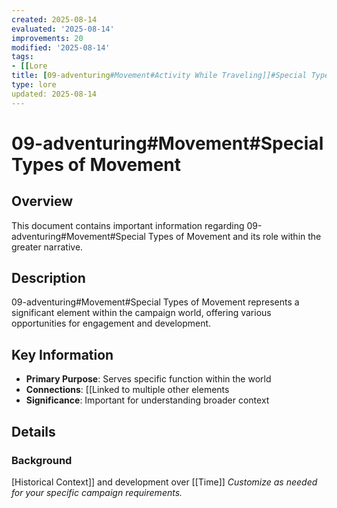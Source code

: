 ```yaml
---
created: 2025-08-14
evaluated: '2025-08-14'
improvements: 20
modified: '2025-08-14'
tags:
- [[Lore
title: [09-adventuring#Movement#Activity While Traveling]]#Special Types of Movement
type: lore
updated: 2025-08-14
---
```


# 09-adventuring#Movement#Special Types of Movement

## Overview
This document contains important information regarding 09-adventuring#Movement#Special Types of Movement and its role within the greater narrative.

## Description
09-adventuring#Movement#Special Types of Movement represents a significant element within the campaign world, offering various opportunities for engagement and development.

## Key Information
- **Primary Purpose**: Serves specific function within the world
- **Connections**: [[Linked to multiple other elements
- **Significance**: Important for understanding broader context

## Details
### Background
[Historical Context]] and development over [[Time]]
*Customize as needed for your specific campaign requirements.*

